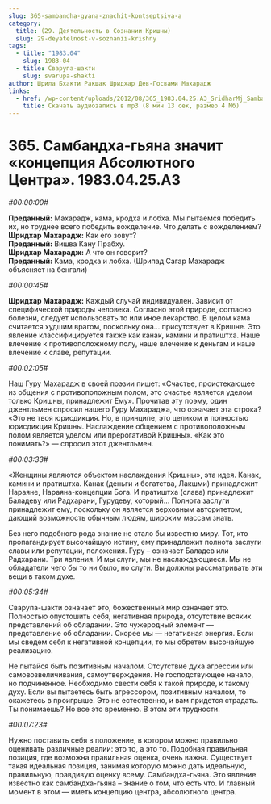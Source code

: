 ```yaml
---
slug: 365-sambandha-gyana-znachit-kontseptsiya-a
category:
  title: (29. Деятельность в Сознании Кришны)
  slug: 29-deyatelnost-v-soznanii-krishny
tags:
  - title: "1983.04"
    slug: 1983-04
  - title: Сварупа-шакти
    slug: svarupa-shakti
author: Шрила Бхакти Ракшак Шридхар Дев-Госвами Махарадж
links:
  - href: /wp-content/uploads/2012/08/365_1983.04.25.A3_SridharMj_Sambandha-gyana.mp3
    title: Скачать аудиозапись в mp3 (8 мин 13 сек, размер 4 Мб)
---
```


# 365. Самбандха-гьяна значит  «концепция Абсолютного Центра». 1983.04.25.A3

*#00:00:00#*

**Преданный:** Махарадж, кама, кродха и лобха. Мы пытаемся победить их, но труднее всего победить вожделение. Что делать с вожделением?\
**Шридхар Махарадж:** Как его зовут?\
**Преданный:** Вишва Кану Прабху.\
**Шридхар Махарадж:** А что он говорит?\
**Преданный:** Кама, кродха и лобха. (Шрипад Сагар Махарадж объясняет на бенгали)

*#00:00:45#*

**Шридхар Махарадж:** Каждый случай индивидуален. Зависит от специфической природы человека. Согласно этой природе, согласно болезни, следует использовать то или иное лекарство. В целом кама считается худшим врагом, поскольку она… присутствует в Кришне. Это явление классифицируется также как канак, камини и пратиштха. Наше влечение к противоположному полу, наше влечение к деньгам и наше влечение к славе, репутации.

*#00:02:05#*

Наш Гуру Махарадж в своей поэзии пишет: «Счастье, проистекающее из общения с противоположным полом, это счастье является уделом только Кришны, принадлежит Ему». Прочитав эту поэму, один джентльмен спросил нашего Гуру Махараджа, что означает эта строка? «Это не твоя юрисдикция. Но, в принципе, это целиком и полностью юрисдикция Кришны. Наслаждение общением с противоположным полом является уделом или прерогативой Кришны». «Как это понимать?» — спросил этот джентльмен.

*#00:03:33#*

«Женщины являются объектом наслаждения Кришны», эта идея. Канак, камини и пратиштха. Канак (деньги и богатства, Лакшми) принадлежит Нараяне, Нараяна-концепции Бога. И пратиштха (слава) принадлежит Баладеву или Радхарани, Гурудеву, который… Полнота заслуги принадлежит ему, поскольку он является верховным авторитетом, дающий возможность обычным людям, широким массам знать.

Без него подобного рода знание не стало бы известно миру. Тот, кто пропагандирует высочайшую истину, ему принадлежит полнота заслуги славы или репутации, положения. Гуру – означает Баладев или Радхарани. Три явления. И мы слуги, мы не наслаждающиеся. Мы не обладатели чего бы то ни было, но слуги. Вы должны рассматривать эти вещи в таком духе.

*#00:05:34#*

Сварупа-шакти означает это, божественный мир означает это. Полностью опустошить себя, негативная природа, отсутствие всяких представлений об обладании. Это чужеродный элемент — представление об обладании. Скорее мы — негативная энергия. Если мы сведем себя к негативной концепции, то мы обретем высочайшую реализацию.

Не пытайся быть позитивным началом. Отсутствие духа агрессии или самовозвеличивания, самоутверждения. Не господствующее начало, но подчиненное. Необходимо свести себя к такой природе, к такому духу. Если вы пытаетесь быть агрессором, позитивным началом, то окажетесь в проигрыше. Это не естественно, и вам придется страдать. Ты понимаешь? Но все это временно. В этом эти трудности.

*#00:07:23#*

Нужно поставить себя в положение, в котором можно правильно оценивать различные реалии: это то, а это то. Подобная правильная позиция, где возможна правильная оценка, очень важна. Существует такая идеальная позиция, занимая которую можно дать идеальную, правильную, правдивую оценку всему. Самбандха-гьяна. Это явление известно как самбандха-гьяна – знание о том, что есть что. И главный момент в этом — иметь концепцию центра, абсолютного центра.


